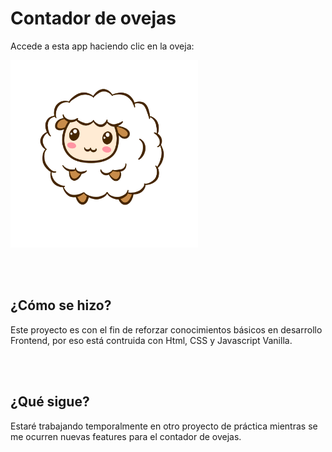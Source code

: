 <h1>Contador de ovejas</h1>
<p>Accede a esta app haciendo clic en la oveja:</p>
<a href="https://counteroveja.netlify.app/" target="_blank"><img src="./images/sheep.png" width="300" height="300"/></a>

<br/> <br/>
## ¿Cómo se hizo?
<p>Este proyecto es con el fin de reforzar conocimientos básicos en desarrollo Frontend, por eso está contruida con Html, CSS y Javascript Vanilla.</p>

<br/> <br/>
## ¿Qué sigue?
<p>Estaré trabajando temporalmente en otro proyecto de práctica mientras se me ocurren nuevas features para el contador de ovejas.</p>
